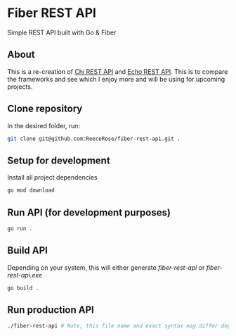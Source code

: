# Fiber REST API

Simple REST API built with Go & Fiber

## About

This is a re-creation of [Chi REST API](https://github.com/ReeceRose/chi-rest-api) and [Echo REST API](https://github.com/ReeceRose/echo-rest-api). This is to compare the frameworks and see which I enjoy more and will be using for upcoming projects.

## Clone repository

In the desired folder, run:

```bash
git clone git@github.com:ReeceRose/fiber-rest-api.git .
```

## Setup for development

Install all project dependencies

```bash
go mod download
```

## Run API (for development purposes)

```bash
go run .
```

## Build API

Depending on your system, this will either generate _fiber-rest-api_ or _fiber-rest-api.exe_

```bash
go build .
```

## Run production API

```bash
./fiber-rest-api # Note, this file name and exact syntax may differ depending on your system. This is simply and example.
```
